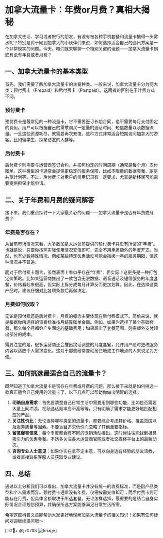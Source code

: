 # 加拿大流量卡：年费or月费？真相大揭秘

在加拿大生活、学习或者旅行的朋友，有没有被各种手机套餐和流量卡搞得一头雾水呢？特别是对于刚到加拿大的小伙伴们来说，如何选择适合自己的通讯方案是一个非常现实的问题。今天，咱们就来聊聊一个特别关键的话题——加拿大流量卡到底有没有年费或者月费？

## 一、加拿大流量卡的基本类型

首先，我们需要了解加拿大流量卡的主要种类。一般来说，加拿大流量卡分为两大类：预付费卡（Prepaid）和后付费卡（Postpaid）。这两者的区别在于计费方式不同。

### 预付费卡
预付费卡是最常见的一种流量卡，它不需要签订长期合同，也不需要每月支付固定的费用。用户可以根据自己的需求购买一定量的通话时间、短信数量以及数据流量。一旦这些资源耗尽，就需要再次充值。这种方式非常适合短期访问加拿大的游客，比如留学生、探亲访友的人群等。

### 后付费卡
后付费卡则需要与运营商签订合约，并按照约定的时间周期（通常是每个月）支付账单。这种类型的卡通常会提供更稳定的服务保障，比如不限量的数据套餐、家庭共享计划等。不过，后付费卡对用户的信用记录有一定要求，尤其是新移民可能需要提供担保才能申请。

## 二、关于年费和月费的疑问解答

接下来，我们重点探讨一下大家最关心的问题——加拿大流量卡是否有年费或月费？

### 年费是否存在？
从目前市场情况来看，大多数加拿大运营商提供的预付费卡并没有所谓的“年费”。也就是说，只要你按照实际使用情况充值即可，完全不用承担额外的年度开支。当然，也有少数特殊情况，例如某些特定优惠活动可能会捆绑一年的服务期限，但这种情况并不普遍。

而对于后付费卡而言，虽然表面上看似乎存在“年费”，但实际上这更多是一种打包定价策略。比如某运营商推出了一款包含无限数据、语音通话及短信服务的年度套餐，价格看起来很高，但实际上拆分成每月计算反而更加划算。因此，在选择这类产品时，建议仔细对比各项条款后再做决定。

### 月费如何收取？
无论是预付费还是后付费卡，月费的概念主要体现在后付费模式下。简单来说，就是根据你所选择的资费标准按月结算账单金额。例如，如果你选择了某个基础套餐，那么每个月都会产生固定的基础费用；如果超出了套餐范围，则需额外支付超出部分的成本。

需要注意的是，很多运营商还会推出灵活调整的月度套餐，允许用户随时更改服务内容以适应个人需求变化。这对于那些经常变动居住地或工作地点的人来说尤为方便。

## 三、如何挑选最适合自己的流量卡？

既然知道了加拿大流量卡是否存在年费或月费的问题，那么接下来就是如何挑选一款真正适合自己使用的流量卡了。以下几点可以帮助你做出明智的选择：

1. **明确自身需求**：首先要清楚自己日常生活中需要用到哪些功能，比如是否需要大量上网冲浪、视频通话频率高不高等等。只有明确了需求才能更好地匹配相应的产品。
2. **关注性价比**：无论选择哪种类型的流量卡，都要综合考虑其价格、覆盖范围以及服务质量等因素。不要盲目追求低价而忽略了其他重要指标。
3. **留意促销信息**：每个季度都会有不同的促销活动推出，这时候往往能找到极具吸引力的优惠套餐。不妨多关注各大运营商官网或者社交媒体平台上的最新动态。
4. **咨询专业人士意见**：如果你实在拿不定主意，可以向身边有经验的朋友请教，或者直接联系客服人员获取专业建议。

## 四、总结

通过以上分析我们可以看出，加拿大流量卡并没有统一的收费标准，而是因产品类型和个人需求而异。预付费卡通常没有年费，仅需按需充值即可；而后付费卡则可能存在月费，但具体金额取决于所选套餐。无论怎样选择，最重要的是结合自身实际情况合理规划预算，并确保所选方案能够满足日常生活所需。

希望这篇科普文章能帮助大家更好地理解加拿大流量卡的相关知识！如果有任何疑问欢迎继续提问哦～

[TG💪+ @jx0703 ![Image](https://github.com/user-attachments/assets/dbca1d08-cadb-493c-b0ec-ad6f7a83f270)]